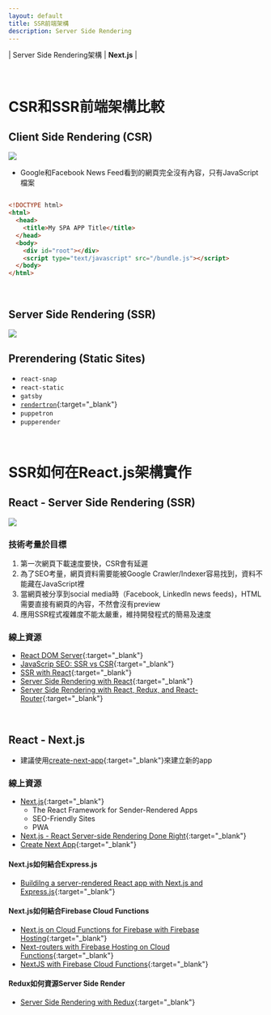 ```yaml
---
layout: default
title: SSR前端架構
description: Server Side Rendering
---
```


<a name="zh-tw"></a>

| Server Side Rendering架構 | **Next.js** |

<br>

# CSR和SSR前端架構比較

## Client Side Rendering (CSR)

<img src='https://lh3.googleusercontent.com/SLKkSaDSKfz7RwZEVz2WUkqYQ9mnRof7McaY57Mf8JpgDODMgEAA3JCkoHbC1JoTDa3MtBGKmIIEdiaENoEpSSp1L7GBfeR0ARQC3Zm5SbEoGbT_GIvn6t_UsH-T5jKEWGgLbzEWfg=w800' />

* Google和Facebook News Feed看到的網頁完全沒有內容，只有JavaScript檔案

```html

<!DOCTYPE html>
<html>
  <head>
    <title>My SPA APP Title</title>
  </head>
  <body>
    <div id="root"></div>
    <script type="text/javascript" src="/bundle.js"></script>
  </body>
</html>
```

<br>

## Server Side Rendering (SSR)

<img src='https://lh3.googleusercontent.com/PqfLbRvYuFY5I26xjPHlWEusCJZ6FWKoHdJpJLqQUgH2upEKNlBphTxmzCNoaBcgCa0ZJQ1pANQ0LwUGoEOj3cSvHKDKcVD7SvPL57qK4twnGvKk5IxGeUFLBR1nyt79tB7PWscWXw=w800' />

<br>

## Prerendering (Static Sites)

* `react-snap`
* `react-static`
* `gatsby`
* [`rendertron`](https://github.com/GoogleChrome/rendertron){:target="_blank"}
* `puppetron`
* `pupperender`

<br>

# SSR如何在React.js架構實作

## React - Server Side Rendering (SSR)

<img src='https://lh3.googleusercontent.com/uutZ0xtPwsF1qO1gzf2X497gaVLEMhfIeOJl9YsLkVhdZKE9KKG_UnwC77VJc_2nMc2rfwEvLsTPh7Jnk8In_vB_s7NldulHCw3u9bzshB59ypxNq5E8MxZr7upTNqtPAjX8pdJ9Pg=w800' />

### 技術考量於目標

1. 第一次網頁下載速度要快，CSR會有延遲
1. 為了SEO考量，網頁資料需要能被Google Crawler/Indexer容易找到，資料不能藏在JavaScript裡
1. 當網頁被分享到social media時（Facebook, LinkedIn news feeds)，HTML需要直接有網頁的內容，不然會沒有preview
1. 應用SSR程式複雜度不能太嚴重，維持開發程式的簡易及速度

### 線上資源

* [React DOM Server](https://reactjs.org/docs/react-dom-server.html){:target="_blank"}
* [JavaScrip SEO: SSR vs CSR](https://medium.com/@benjburkholder/javascript-seo-server-side-rendering-vs-client-side-rendering-bc06b8ca2383){:target="_blank"}
* [SSR with React](https://medium.com/@swazza85/ssr-with-react-9cb197cfe380){:target="_blank"}
* [Server Side Rendering with React](https://flaviocopes.com/react-server-side-rendering/){:target="_blank"}
* [Server Side Rendering with React, Redux, and React-Router](https://itnext.io/server-side-rendering-with-react-redux-and-react-router-fa5b67d4965e){:target="_blank"}

<br>

## React - Next.js

* 建議使用[create-next-app](https://github.com/zeit/create-next-app){:target="_blank"}來建立新的app


### 線上資源

* [Next.js](https://nextjs.org/){:target="_blank"}
	* The React Framework for Sender-Rendered Apps
	* SEO-Friendly Sites
	* PWA
* [Next.js - React Server-side Rendering Done Right](https://medium.com/better-programming/next-js-react-server-side-rendering-done-right-f9700078a3b6){:target="_blank"}
* [Create Next App](https://github.com/zeit/create-next-app){:target="_blank"}


#### Next.js如何結合Express.js

* [Buildilng a server-rendered React app with Next.js and Express.js](https://blog.logrocket.com/how-to-build-a-server-rendered-react-app-with-next-express-d5a389e7ab2f/){:target="_blank"}


#### Next.js如何結合Firebase Cloud Functions

* [Next.js on Cloud Functions for Firebase with Firebase Hosting](https://codeburst.io/next-js-on-cloud-functions-for-firebase-with-firebase-hosting-7911465298f2){:target="_blank"}
* [Next-routers with Firebase Hosting on Cloud Functions](https://codeburst.io/next-routes-with-firebase-hosting-on-cloud-functions-e7c78308a24d){:target="_blank"}
* [NextJS with Firebase Cloud Functions](https://stackoverflow.com/questions/45185452/nextjs-with-firebase-cloud-functions){:target="_blank"}


#### Redux如何資源Server Side Render

* [Server Side Rendering with Redux](https://redux.js.org/recipes/server-rendering/){:target="_blank"}

